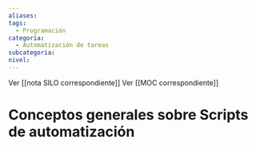 ```yaml
---
aliases: 
tags:
  - Programación
categoria:
  - Automatización de tareas
subcategoria: 
nivel:
---
```


Ver [[nota SILO correspondiente]]
Ver [[MOC correspondiente]]

# Conceptos generales sobre  Scripts de automatización



# 

```

```






